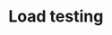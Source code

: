 # Load testing

<!--

Load testing prior to deployment is also RECOMMENDED for most production systems. Teams are expected to produce a table or graph showing how key metrics, particularly latency and error rate, vary with the rate of incoming requests.

-->
